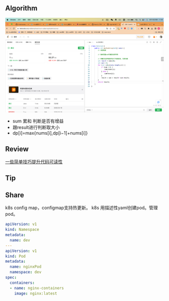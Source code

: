 ## Algorithm

![算法](../../images/temp/sisyphus-2023-08-19-lc.png)
* sum 累和 判断是否有增益
* 跟result进行判断取大小
* dp[i]=max{nums[i],dp[i−1]+nums[i]}

## Review

[一些简单技巧提升代码可读性](https://medium.com/javarevisited/java-best-practices-for-writing-clean-and-professional-code-6b575ce224f)

## Tip


## Share

k8s config map，configmap支持热更新。
k8s 用描述性yaml创建pod。管理pod。

```yaml
apiVersion: v1
kind: Namespace
metadata:
  name: dev
---
apiVersion: v1
kind: Pod
metadata:
  name: nginxPod
  namespace: dev
spec:
  containers:
  - name: nginx-containers
    image: nginx:latest
```

